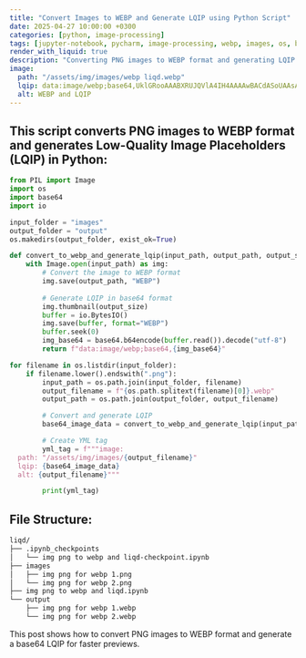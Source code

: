 ```yaml
---
title: "Convert Images to WEBP and Generate LQIP using Python Script"
date: 2025-04-27 10:00:00 +0300
categories: [python, image-processing]
tags: [jupyter-notebook, pycharm, image-processing, webp, images, os, base64, io]
render_with_liquid: true
description: "Converting PNG images to WEBP format and generating LQIP (Low-Quality Image Placeholder) for fast image preview"
image:
  path: "/assets/img/images/webp liqd.webp"
  lqip: data:image/webp;base64,UklGRooAAABXRUJQVlA4IH4AAAAwBACdASoUAAsAPm0skkWkIqGYBABABsSygE6ZQAEXuWaC+nhhb67ABgAA/vyuN3cZV4cN5k5l7MnJ50dgfC41X/7FXR9nR22uA7uf4fW6KucpDC72VJpp/+DV1n+FVzusEgnpZRojNRl4fcOLda77EoWv3FFOjOh5MGGu4AA=
  alt: WEBP and LQIP
---
```


## This script converts PNG images to WEBP format and generates Low-Quality Image Placeholders (LQIP) in Python:

```python
from PIL import Image
import os
import base64
import io

input_folder = "images"
output_folder = "output"
os.makedirs(output_folder, exist_ok=True)

def convert_to_webp_and_generate_lqip(input_path, output_path, output_size=(20, 20)):
    with Image.open(input_path) as img:
        # Convert the image to WEBP format
        img.save(output_path, "WEBP")
        
        # Generate LQIP in base64 format
        img.thumbnail(output_size)
        buffer = io.BytesIO()
        img.save(buffer, format="WEBP")
        buffer.seek(0)
        img_base64 = base64.b64encode(buffer.read()).decode("utf-8")
        return f"data:image/webp;base64,{img_base64}"

for filename in os.listdir(input_folder):
    if filename.lower().endswith(".png"):
        input_path = os.path.join(input_folder, filename)
        output_filename = f"{os.path.splitext(filename)[0]}.webp"
        output_path = os.path.join(output_folder, output_filename)

        # Convert and generate LQIP
        base64_image_data = convert_to_webp_and_generate_lqip(input_path, output_path)

        # Create YML tag
        yml_tag = f"""image:
  path: "/assets/img/images/{output_filename}"
  lqip: {base64_image_data}
  alt: {output_filename}"""

        print(yml_tag)
```

## File Structure:
```markdown
liqd/
├── .ipynb_checkpoints
│   └── img png to webp and liqd-checkpoint.ipynb
├── images
│   ├── img png for webp 1.png
│   └── img png for webp 2.png
├── img png to webp and liqd.ipynb
└── output
    ├── img png for webp 1.webp
    └── img png for webp 2.webp
```
This post shows how to convert PNG images to WEBP format and generate a base64 LQIP for faster previews.
